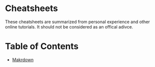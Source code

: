 # Cheatsheets

These cheatsheets are summarized from personal experience and other online tutorials. It should not be considered as an offical adivce.

# Table of Contents

+ [Makrdown](cheat-sheets/markdown.md)
